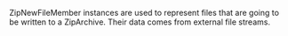 ZipNewFileMember instances are used to represent files that are going to be written to a ZipArchive.
Their data comes from external file streams.